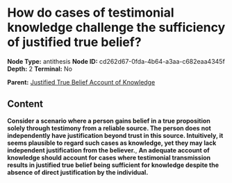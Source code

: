 # How do cases of testimonial knowledge challenge the sufficiency of justified true belief?

**Node Type:** antithesis
**Node ID:** cd262d67-0fda-4b64-a3aa-c682eaa4345f
**Depth:** 2
**Terminal:** No

**Parent:** [Justified True Belief Account of Knowledge](justified-true-belief-account-of-knowledge.md)

## Content

**Consider a scenario where a person gains belief in a true proposition solely through testimony from a reliable source. The person does not independently have justification beyond trust in this source. Intuitively, it seems plausible to regard such cases as knowledge, yet they may lack independent justification from the believer.**, **An adequate account of knowledge should account for cases where testimonial transmission results in justified true belief being sufficient for knowledge despite the absence of direct justification by the individual.**
